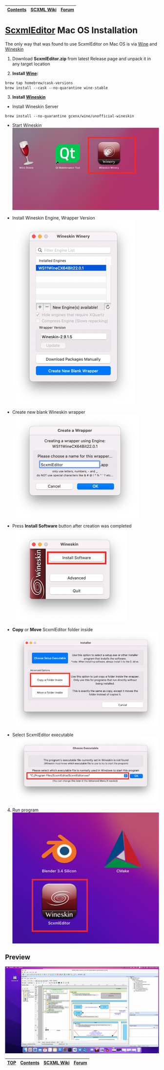 <a name="top-anchor"/>

| [Contents](../README.md#table-of-contents) | [SCXML Wiki](https://alexzhornyak.github.io/SCXML-tutorial/) | [Forum](https://github.com/alexzhornyak/ScxmlEditor-Tutorial/discussions) |
|---|---|---|

# [ScxmlEditor](../README.md) Mac OS Installation
The only way that was found to use ScxmlEditor on Mac OS is via [Wine](https://www.winehq.org/) and [Wineskin](https://github.com/Gcenx/WineskinServer)

1. Download **ScxmlEditor.zip** from latest Release page and unpack it in any target location

2. **Install [Wine](https://www.winehq.org/):**
```batch
brew tap homebrew/cask-versions
brew install --cask --no-quarantine wine-stable
```

3. **Install [Wineskin](https://github.com/Gcenx/WineskinServer)**
- Install Wineskin Server
```batch
brew install --no-quarantine gcenx/wine/unofficial-wineskin
```
- Start Wineskin
![wineskin_start](../Images/MacOs_wineskin.png)

- Install Wineskin Engine, Wrapper Version
![wineskin_start](../Images/MacOs_wineskin_2.png)

- Create new blank Wineskin wrapper
![wineskin_wrapper](../Images/MacOs_wineskin_wrapper.png)

- Press **Install Software** button after creation was completed
![wineskin_advanced](../Images/MacOs_wineskin_adv.png)

- **Copy** or **Move** ScxmlEditor folder inside
![wineskin_copy](../Images/MacOs_wineskin_copy.png)

- Select ScxmlEditor executable
![wineskin_exe](../Images/MacOs_wineskin_exe.png)

4. Run program
![macos_run](../Images/MacOs_wineskin_run.png)

## Preview
![macos_app_preview](../Images/MacOs_preview.png)

| [TOP](#top-anchor) | [Contents](../README.md#table-of-contents) | [SCXML Wiki](https://alexzhornyak.github.io/SCXML-tutorial/) | [Forum](https://github.com/alexzhornyak/ScxmlEditor-Tutorial/discussions) |
|---|---|---|---|